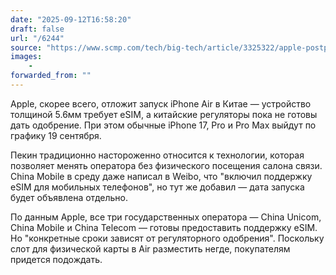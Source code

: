 ```yaml
---
date: "2025-09-12T16:58:20"
draft: false
url: "/6244"
source: "https://www.scmp.com/tech/big-tech/article/3325322/apple-postpones-iphone-air-release-china-beijing-keeps-tight-grip-esim-approval"
images:
    -
forwarded_from: ""
---
```


Apple, скорее всего, отложит запуск iPhone Air в Китае — устройство толщиной 5.6мм требует eSIM, а китайские регуляторы пока не готовы дать одобрение. При этом обычные iPhone 17, Pro и Pro Max выйдут по графику 19 сентября.

Пекин традиционно настороженно относится к технологии, которая позволяет менять оператора без физического посещения салона связи.  China Mobile в среду даже написал в Weibo, что "включил поддержку eSIM для мобильных телефонов", но тут же добавил — дата запуска будет объявлена отдельно.

По данным Apple, все три государственных оператора — China Unicom, China Mobile и China Telecom — готовы предоставить поддержку eSIM. Но "конкретные сроки зависят от регуляторного одобрения". Поскольку слот для физической карты в Air разместить негде, покупателям придется подождать.

